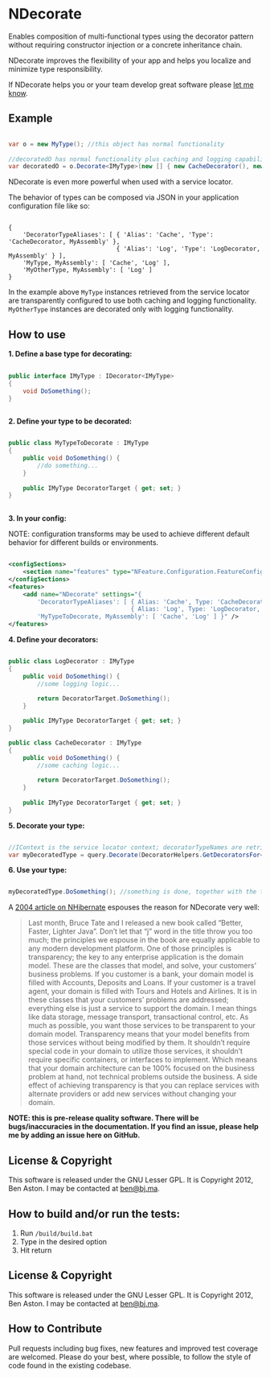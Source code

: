 NDecorate
=====

Enables composition of multi-functional types using the decorator pattern without requiring constructor injection or a concrete inheritance chain.

NDecorate improves the flexibility of your app and helps you localize and minimize type responsibility.

If NDecorate helps you or your team develop great software please [let me know](mailto:ben@bj.ma "Ben's email address"). 


Example
--------

```C#

var o = new MyType(); //this object has normal functionality
  
//decoratedO has normal functionality plus caching and logging capability
var decoratedO = o.Decorate<IMyType>(new [] { new CacheDecorator(), new LogDecorator() });

```

NDecorate is even more powerful when used with a service locator. 

The behavior of types can be composed via JSON in your application configuration file like so:

```

{ 
	'DecoratorTypeAliases': [ { 'Alias': 'Cache', 'Type': 'CacheDecorator, MyAssembly' }, 
							  { 'Alias': 'Log', 'Type': 'LogDecorator, MyAssembly' } ], 
	'MyType, MyAssembly': [ 'Cache', 'Log' ],
	'MyOtherType, MyAssembly': [ 'Log' ]
}

````

In the example above ```MyType``` instances retrieved from the service locator are transparently configured to use both caching and logging functionality. ```MyOtherType``` instances are decorated only with logging functionality.


How to use
--------

**1. Define a base type for decorating:**

```C#
 
public interface IMyType : IDecorator<IMyType>
{
	void DoSomething();
}
 
```

**2. Define your type to be decorated:**

```C#

public class MyTypeToDecorate : IMyType
{
	public void DoSomething() {
		//do something...
	}
 
	public IMyType DecoratorTarget { get; set; }
}
  
```

**3. In your config:**

NOTE: configuration transforms may be used to achieve different default behavior for different builds or environments. 

```XML

<configSections>
	<section name="features" type="NFeature.Configuration.FeatureConfigurationSection`1[[NDecorate.Test.Fast.Feature, NDecorate.Test.Fast]], NFeature.Configuration" />
</configSections>
<features>
	<add name="NDecorate" settings="{ 
		'DecoratorTypeAliases': [ { Alias: 'Cache', Type: 'CacheDecorator, MyAssembly' }, 
								  { Alias: 'Log', Type: 'LogDecorator, MyAssembly' } ], 
		'MyTypeToDecorate, MyAssembly': [ 'Cache', 'Log' ] }" />
</features>

````

**4. Define your decorators:**

```C#

public class LogDecorator : IMyType
{
	public void DoSomething() {
 		//some logging logic...
  
		return DecoratorTarget.DoSomething();
	}

	public IMyType DecoratorTarget { get; set; }
}

public class CacheDecorator : IMyType
{
	public void DoSomething() {
		//some caching logic...
   
		return DecoratorTarget.DoSomething();
	}
	
	public IMyType DecoratorTarget { get; set; }
}

```

**5. Decorate your type:**

```C#

//IContext is the service locator context; decoratorTypeNames are retrieved from the config file
var myDecoratedType = query.Decorate(DecoratorHelpers.GetDecoratorsFor<IMyType, IContext>(serviceLocator, decoratorTypeNames));

```

**6. Use your type:**

```C#

myDecoratedType.DoSomething(); //something is done, together with the transparent execution of some caching and logging logic

```

A [2004 article on NHibernate](http://www.theserverside.net/tt/articles/showarticle.tss?id=NHibernate) espouses the reason for NDecorate very well:

 > Last month, Bruce Tate and I released a new book called “Better, Faster, Lighter Java”. Don’t let that “j” word in the title throw you too much; the principles we espouse in the book are equally applicable to any modern development platform. One of those principles is transparency; the key to any enterprise application is the domain model. These are the classes that model, and solve, your customers’ business problems. If you customer is a bank, your domain model is filled with Accounts, Deposits and Loans. If your customer is a travel agent, your domain is filled with Tours and Hotels and Airlines. It is in these classes that your customers’ problems are addressed; everything else is just a service to support the domain. I mean things like data storage, message transport, transactional control, etc. As much as possible, you want those services to be transparent to your domain model. Transparency means that your model benefits from those services without being modified by them. It shouldn’t require special code in your domain to utilize those services, it shouldn’t require specific containers, or interfaces to implement. Which means that your domain architecture can be 100% focused on the business problem at hand, not technical problems outside the business. A side effect of achieving transparency is that you can replace services with alternate providers or add new services without changing your domain.


**NOTE: this is pre-release quality software. There will be bugs/inaccuracies in the documentation. If you find an issue, please help me by adding an issue here on GitHub.**


License & Copyright
--------

This software is released under the GNU Lesser GPL. It is Copyright 2012, Ben Aston. I may be contacted at ben@bj.ma.

How to build and/or run the tests:
--------

1. Run `/build/build.bat`
1. Type in the desired option
1. Hit return

License & Copyright
--------

This software is released under the GNU Lesser GPL. It is Copyright 2012, Ben Aston. I may be contacted at ben@bj.ma.

How to Contribute
--------

Pull requests including bug fixes, new features and improved test coverage are welcomed. Please do your best, where possible, to follow the style of code found in the existing codebase.